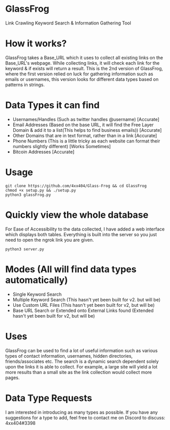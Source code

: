 # GlassFrog  
Link Crawling Keyword Search & Information Gathering Tool  
  
# How it works?  
GlassFrog takes a Base_URL which it uses to collect all existing links on the Base_URL's webpage. While collecting links, it will check each link for the keyword & if exists will return a result. This is the 2nd version of GlassFrog, where the first version relied on luck for gathering information such as emails or usernames, this version looks for different data types based on patterns in strings.  

# Data Types it can find
* Usernames/Handles (Such as twitter handles @username) [Accurate]
* Email Addresses (Based on the base URL, it will find the Free Layer Domain & add it to a list(This helps to find business emails)) [Accurate]
* Other Domains that are in text format, rather than in a link [Accurate]
* Phone Numbers (This is a little tricky as each website can format their numbers slightly different) [Works Sometimes]
* Bitcoin Addresses [Accurate]
  
# Usage  
  
```
git clone https://github.com/4xx404/Glass-Frog && cd GlassFrog
chmod +x setup.py && ./setup.py
python3 glassFrog.py
```
  
# Quickly view the whole database
For Ease of Accessibility to the data collected, I have added a web interface which displays both tables. Everything is built into the server so you just need to open the ngrok link you are given.  
```
python3 server.py
```
  
# Modes (All will find data types automatically)
* Single Keyword Search
* Multiple Keyword Search (This hasn't yet been built for v2. but will be)
* Use Custom URL Files (This hasn't yet been built for v2, but will be)
* Base URL Search or Extended onto External Links found (Extended hasn't yet been built for v2, but will be)
  
# Uses  
GlassFrog can be used to find a lot of useful information such as various types of contact information, usernames, hidden directories, friends/associates etc. The search is a dynamic search dependent solely upon the links it is able to collect. For example, a large site will yield a lot more results than a small site as the link collection would collect more pages.  
  
# Data Type Requests  
I am interested in introducing as many types as possible. If you have any suggestions for a type to add, feel free to contact me on Discord to discuss: 4xx404#3398  
